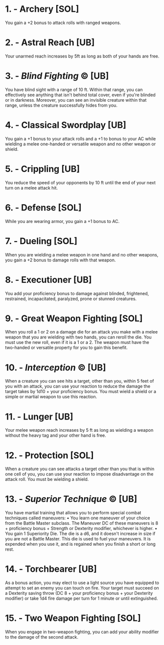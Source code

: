 # 1. - Archery [SOL]

You gain a +2 bonus to attack rolls with ranged weapons.

# 2. - Astral Reach [UB]

Your unarmed reach increases by 5ft as long as both of your hands are free.

# 3. - *Blind Fighting* © [UB]

You have blind sight with a range of 10 ft. Within that range, you can effectively see anything that isn't behind total cover, even if you're blinded or in darkness. Moreover, you can see an invisible creature within that range, unless the creature successfully hides from you.

# 4. - Classical Swordplay [UB]

You gain a +1 bonus to your attack rolls and a +1 to bonus to your AC while wielding a melee one-handed or versatile weapon and no other weapon or shield.

# 5. - Crippling [UB]

You reduce the speed of your opponents by 10 ft until the end of your next turn on a melee attack hit.

# 6. - Defense [SOL]

While you are wearing armor, you gain a +1 bonus to AC.

# 7. - Dueling [SOL]

When you are wielding a melee weapon in one hand and no other weapons, you gain a +2 bonus to damage rolls with that weapon.

# 8. - Executioner [UB]

You add your proficiency bonus to damage against blinded, frightened, restrained, incapacitated, paralyzed, prone or stunned creatures.

# 9. - Great Weapon Fighting [SOL]

When you roll a 1 or 2 on a damage die for an attack you make with a melee weapon that you are wielding with two hands, you can reroll the die. You must use the new roll, even if it is a 1 or a 2. The weapon must have the two-handed or versatile property for you to gain this benefit.

# 10. - *Interception* © [UB]

When a creature you can see hits a target, other than you, within 5 feet of you with an attack, you can use your reaction to reduce the damage the target takes by 1d10 + your proficiency bonus. You must wield a shield or a simple or martial weapon to use this reaction.

# 11. - Lunger [UB]

Your melee weapon reach increases by 5 ft as long as wielding a weapon without the heavy tag and your other hand is free.

# 12. - Protection [SOL]

When a creature you can see attacks a target other than you that is within one cell of you, you can use your reaction to impose disadvantage on the attack roll. You must be wielding a shield.

# 13. - *Superior Technique* © [UB]

You have martial training that allows you to perform special combat techniques called maneuvers:
• You learn one maneuver of your choice from the Battle Master subclass. The Maneuver DC of these maneuvers is 8 + proficiency bonus + Strength or Dexterity modifier, whichever is higher.
• You gain 1 Superiority Die. The die is a d6, and it doesn't increase in size if you are not a Battle Master. This die is used to fuel your maneuvers. It is expended when you use it, and is regained when you finish a short or long rest.

# 14. - Torchbearer [UB]

As a bonus action, you may elect to use a light source you have equipped to attempt to set an enemy you can touch on fire. Your target must succeed on a Dexterity saving throw (DC 8 + your proficiency bonus + your Dexterity modifier) or take 1d4 fire damage per turn for 1 minute or until extinguished.

# 15. - Two Weapon Fighting [SOL]

When you engage in two-weapon fighting, you can add your ability modifier to the damage of the second attack.


